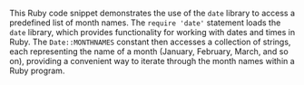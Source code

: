 This Ruby code snippet demonstrates the use of the `date` library to access a predefined list of month names.  The `require 'date'` statement loads the `date` library, which provides functionality for working with dates and times in Ruby. The `Date::MONTHNAMES` constant then accesses a collection of strings, each representing the name of a month (January, February, March, and so on), providing a convenient way to iterate through the month names within a Ruby program.